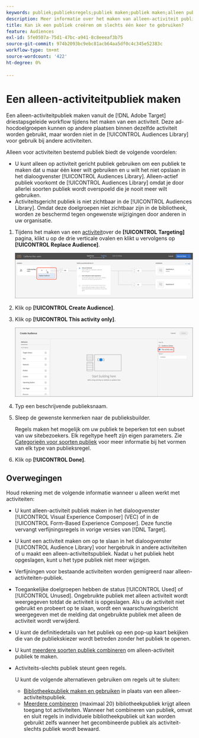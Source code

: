 ```yaml
---
keywords: publiek;publieksregels;publiek maken;publiek maken;alleen publiek maken;activiteit;alleen activiteit;adhoc
description: Meer informatie over het maken van alleen-activiteit publiek in Adobe [!DNL Target] voor eenmalig gebruik.
title: Kan ik een publiek creëren om slechts één keer te gebruiken?
feature: Audiences
exl-id: 5fe0507a-75d1-47bc-a941-8c8eeeaf3b75
source-git-commit: 974b2093bc9ebc81acb64aa5df0c4c345e52383c
workflow-type: tm+mt
source-wordcount: '422'
ht-degree: 0%

---
```


# Een alleen-activiteitpubliek maken

Een alleen-activiteitpubliek maken vanuit de [!DNL Adobe Target] driestapsgeleide workflow tijdens het maken van een activiteit. Deze ad-hocdoelgroepen kunnen op andere plaatsen binnen dezelfde activiteit worden gebruikt, maar worden niet in de [!UICONTROL Audiences Library] voor gebruik bij andere activiteiten.

Alleen voor activiteiten bestemd publiek biedt de volgende voordelen:

* U kunt alleen op activiteit gericht publiek gebruiken om een publiek te maken dat u maar één keer wilt gebruiken en u wilt het niet opslaan in het dialoogvenster [!UICONTROL Audiences Library]. Alleen-actief publiek voorkomt de [!UICONTROL Audiences Library] omdat je door allerlei soorten publiek wordt overspoeld die je nooit meer wilt gebruiken.
* Activiteitsgericht publiek is niet zichtbaar in de [!UICONTROL Audiences Library]. Omdat deze doelgroepen niet zichtbaar zijn in de bibliotheek, worden ze beschermd tegen ongewenste wijzigingen door anderen in uw organisatie.

1. Tijdens het maken van een [activiteit](/help/c-activities/activities.md#concept_D317A95A1AB54674BA7AB65C7985BA03)over de **[!UICONTROL Targeting]** pagina, klikt u op de drie verticale ovalen en klikt u vervolgens op **[!UICONTROL Replace Audience]**.

   ![Stap resultaat](assets/edit_audience.png)

1. Klik op **[!UICONTROL Create Audience]**.

1. Klik op **[!UICONTROL This activity only]**.

   ![](assets/activity-only-aud.png)

1. Typ een beschrijvende publieksnaam.
1. Sleep de gewenste kenmerken naar de publieksbuilder.

   Regels maken het mogelijk om uw publiek te beperken tot een subset van uw sitebezoekers. Elk regeltype heeft zijn eigen parameters. Zie [Categorieën voor soorten publiek](/help/c-target/c-audiences/c-target-rules/target-rules.md#concept_E3A77E42F1644503A829B5107B20880D) voor meer informatie bij het vormen van elk type van publieksregel.

1. Klik op **[!UICONTROL Done]**.

## Overwegingen

Houd rekening met de volgende informatie wanneer u alleen werkt met activiteiten:

* U kunt alleen-activiteit publiek maken in het dialoogvenster [!UICONTROL Visual Experience Composer] (VEC) of in de [!UICONTROL Form-Based Experience Composer]. Deze functie vervangt verfijningsregels in vorige versies van [!DNL Target].
* U kunt een activiteit maken om op te slaan in het dialoogvenster [!UICONTROL Audience Library] voor hergebruik in andere activiteiten of u maakt een alleen-activiteitspubliek. Nadat u het publiek hebt opgeslagen, kunt u het type publiek niet meer wijzigen.
* Verfijningen voor bestaande activiteiten worden gemigreerd naar alleen-activiteiten-publiek.
* Toegankelijke doelgroepen hebben de status [!UICONTROL Used] of [!UICONTROL Unused]. Ongebruikte publiek met alleen activiteit wordt weergegeven totdat de activiteit is opgeslagen. Als u de activiteit niet gebruikt en probeert op te slaan, wordt een waarschuwingsbericht weergegeven met de melding dat ongebruikte publiek met alleen de activiteit wordt verwijderd.
* U kunt de definitiedetails van het publiek op een pop-up kaart bekijken die van de publiekskiezer wordt betreden zonder het publiek te openen.
* U kunt [meerdere soorten publiek combineren](/help/c-target/combining-multiple-audiences.md#concept_A7386F1EA4394BD2AB72399C225981E5) om alleen-activiteit publiek te maken.
* Activiteits-slechts publiek steunt geen regels.

   U kunt de volgende alternatieven gebruiken om regels uit te sluiten:

   * [Bibliotheekpubliek maken en gebruiken](/help/c-target/c-audiences/create-audience.md) in plaats van een alleen-activiteitspubliek.
   * [Meerdere combineren](/help/c-target/combining-multiple-audiences.md#concept_A7386F1EA4394BD2AB72399C225981E5) (maximaal 20) bibliotheekpubliek krijgt alleen toegang tot activiteiten. Wanneer het combineren van publiek, omvat en sluit regels in individuele bibliotheekpubliek uit kan worden gebruikt zelfs wanneer het gecombineerde publiek als activiteit-slechts publiek wordt bewaard.
